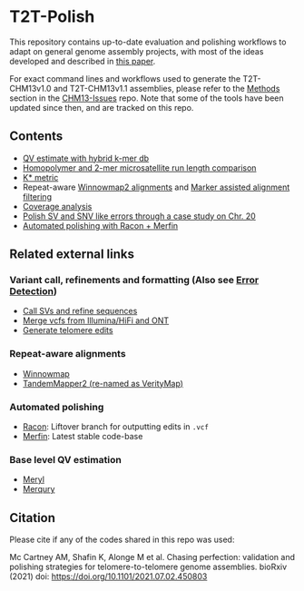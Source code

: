 # T2T-Polish

This repository contains up-to-date evaluation and polishing workflows to adapt on general genome assembly projects, with most of the ideas developed and described in [this paper](https://doi.org/10.1101/2021.07.02.450803).

For exact command lines and workflows used to generate the T2T-CHM13v1.0 and T2T-CHM13v1.1 assemblies, please refer to the [Methods](https://github.com/marbl/CHM13-issues#methods) section in the [CHM13-Issues](https://github.com/marbl/CHM13-issues) repo. Note that some of the tools have been updated since then, and are tracked on this repo.

## Contents
* [QV estimate with hybrid k-mer db](merqury)
* [Homopolymer and 2-mer microsatellite run length comparison](runlength)
* [K\* metric](kmetric)
* Repeat-aware [Winnowmap2 alignments](winnowmap) and [Marker assisted alignment filtering](marker_assisted)
* [Coverage analysis](coverage)
* [Polish SV and SNV like errors through a case study on Chr. 20](doc/T2T_polishing_case_study.md)
* [Automated polishing with Racon + Merfin](automated_polishing)

## Related external links

### Variant call, refinements and formatting (Also see [Error Detection](https://github.com/marbl/CHM13-issues/blob/main/error_detection.md))
* [Call SVs and refine sequences](https://github.com/malonge/CallSV)
* [Merge vcfs from Illumina/HiFi and ONT](https://github.com/kishwarshafin/T2T_polishing_scripts/blob/master/polishing_merge_script/vcf_merge_t2t.py)
* [Generate telomere edits](https://github.com/kishwarshafin/T2T_polishing_scripts/blob/master/telomere_variants/generate_telomere_edits.py)

### Repeat-aware alignments
* [Winnowmap](https://github.com/marbl/Winnowmap)
* [TandemMapper2 (re-named as VerityMap)](https://github.com/ablab/VerityMap)

### Automated polishing
* [Racon](https://github.com/isovic/racon/tree/liftover): Liftover branch for outputting edits in `.vcf`
* [Merfin](https://github.com/arangrhie/merfin): Latest stable code-base

### Base level QV estimation
* [Meryl](https://github.com/marbl/meryl)
* [Merqury](https://github.com/marbl/merqury)

## Citation
Please cite if any of the codes shared in this repo was used:

Mc Cartney AM, Shafin K, Alonge M et al. Chasing perfection: validation and polishing strategies for telomere-to-telomere genome assemblies. bioRxiv (2021) doi: https://doi.org/10.1101/2021.07.02.450803
